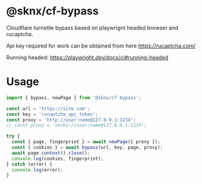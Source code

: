 # @sknx/cf-bypass

Cloudflare turnstile bypass based on playwrignt headed browser and rucaptcha.

Api key required for work can be obtained from here https://rucaptcha.com/

Running headed: https://playwright.dev/docs/ci#running-headed

# Usage

```javascript
import { bypass, newPage } from '@sknx/cf-bypass';

const url = 'https://site.com';
const key = 'rucaptcha_api_token';
const proxy = 'http://user:name@127.0.0.1:1234';
// const proxy = 'socks://user:name@127.0.0.1:1234';

try {
  const { page, fingerprint } = await newPage({ proxy });
  const { cookies } = await bypass(url, key, page, proxy);
  await page.context().close();
  console.log(cookies, fingerprint);
} catch (error) {
  console.log(error);
}
```

